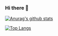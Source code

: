 ### Hi there 👋

[![Anurag's github stats](https://github-readme-stats.vercel.app/api?username=zhengjianliu)](https://github.com/zhengjianliu)

[![Top Langs](https://github-readme-stats.vercel.app/api/top-langs/?username=zhengjianliu&layout=compact)](https://github.com/zhengjianliu)
